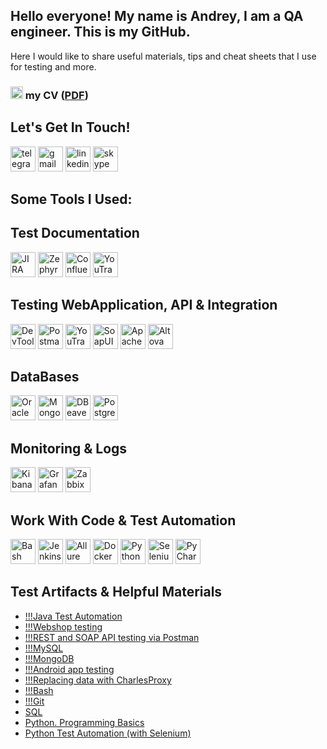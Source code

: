 <h2>Hello everyone! My name is Andrey, I am a QA engineer. This is my GitHub.</h2>

<p>Here I would like to share useful materials, tips and cheat sheets that I use for testing and more.</p>

<h3><img src="https://img.icons8.com/?size=100&id=CPookyWndobk&format=png&color=000000" width="20" height="20" alt="telegram"/> my CV (<a href= "https://drive.google.com/file/d/1uIbCYYXbSmPUkpqmL9a4lHgcoIWJD0wl/view?usp=sharing">PDF</a>)</h3>

<h2>Let's Get In Touch!</h2>
<a href= "https://t.me/andrexy"><img src="https://img.icons8.com/?size=100&id=yEmPT1iidhE0&format=png&color=000000" width="40" height="40" alt="telegram"/></a>
<a href= "mailto:andrexyxyxy0@gmail.com"><img src="https://img.icons8.com/?size=100&id=P7UIlhbpWzZm&format=png&color=000000" width="40" height="40" alt="gmail"/></a>
<a href= "https://www.linkedin.com/in/andrei-mikhailenko-464a76286/"><img src="https://img.icons8.com/?size=100&id=13930&format=png&color=000000" width="40" height="40" alt="linkedin"/></a>
<a href= "https://join.skype.com/invite/DzOoj9Yt11ix"><img src="https://img.icons8.com/?size=100&id=Esrcu8IoZdus&format=png&color=000000" width="40" height="40" alt="skype"/></a> 

<h2>Some Tools I Used:</h2>

<h2>Test Documentation</h2>
<p>
<img src="https://img.icons8.com/?size=100&id=oROcPah5ues6&format=png&color=000000" title="JIRA" alt="JIRA" width="40" height="40"/>
<img src="https://marketplace.atlassian.com/files/6d82b909-ae65-46de-99d5-1c812e23388b?fileType=image&mode=full-fit" title="Zephyr" alt="Zephyr" width="40" height="40"/>
<img src="https://img.icons8.com/?size=100&id=h8EoAfgRDYLo&format=png&color=000000" title="Confluence" alt="Confluence" width="40" height="40"/>
<img src="https://upload.wikimedia.org/wikipedia/commons/thumb/8/8d/YouTrack_Icon.svg/1024px-YouTrack_Icon.svg.png?20200803082248" title="YouTrack" alt="YouTrack" width="40" height="40"/>
</p>
<p></p>

<h2>Testing WebApplication, API & Integration</h2>
<p>
<img src="https://d33wubrfki0l68.cloudfront.net/38b5c953a4667366685d55db55d057c86db1fc54/a0fdc/static/acae6b24d940347661ca901ea07f47c1/chrome-dev-logo-icon.png" title="DevTools" alt="DevTools" width="40" height="40"/>
<img src="https://img.icons8.com/?size=100&id=EPbEfEa7o8CB&format=png&color=000000" title="Postman" alt="Postman" width="40" height="40"/>
<img src="https://seeklogo.com/images/S/swagger-logo-A49F73BAF4-seeklogo.com.png" title="YouTrack" alt="YouTrack" width="40" height="40"/>
<img src="https://encrypted-tbn0.gstatic.com/images?q=tbn:ANd9GcTDLj-17hLuPse4K5lo4VLNFRn89rjLSB-KKIZMdNjB0Q&s" title="SoapUI" alt="SoapUI" width="40" height="40"/>
<img src="https://upload.wikimedia.org/wikipedia/commons/thumb/5/54/Apache_ActiveMQ_Logo.svg/768px-Apache_ActiveMQ_Logo.svg.png" title="Apache ActiveMQ" alt="Apache ActiveMQ" width="40" height="40"/>
<img src="https://img.apponic.com/13/223/6291fb9d056f0023a58e9b3772e6bb00.png" title="Altova XMLSpy" alt="Altova XMLSpy" width="40" height="40"/>
</p>

<h2>DataBases</h2>
<p>
<img src="https://camo.githubusercontent.com/a8a60415abfda26e6a8f1b9a4b8b8a6e6313187bf0de899a8596759dba9e5f52/68747470733a2f2f75706c6f61642e77696b696d656469612e6f72672f77696b6970656469612f656e2f362f36382f4f7261636c655f53514c5f446576656c6f7065725f6c6f676f2e737667" title="Oracle SQL Developer" alt="Oracle SQL Developer" width="40" height="40"/>
<img src="https://img.icons8.com/?size=100&id=74402&format=png&color=000000" title="MongoDB Compass" alt="MongoDB Compass" width="40" height="40"/>
<img src="https://upload.wikimedia.org/wikipedia/commons/thumb/b/b5/DBeaver_logo.svg/1200px-DBeaver_logo.svg.png" title="DBeaver" alt="DBeaver" width="40" height="40"/>
<img src="https://img.icons8.com/?size=100&id=38561&format=png&color=000000" title="PostgreSQL" alt="PostgreSQL" width="40" height="40"/>
</p>

<h2>Monitoring & Logs</h2>
<p>
<img src="https://img.icons8.com/?size=100&id=DDF32PXdFdRj&format=png&color=000000" title="Kibana" alt="Kibana" width="40" height="40"/>
<img src="https://img.icons8.com/?size=100&id=9uVrNMu3Zx1K&format=png&color=000000" title="Grafana" alt="Grafana" width="40" height="40"/>
<img src="https://ssd-disclosure.com/wp-content/uploads/2022/11/1_vloEha9mTCLM_SEnXdIUIw.png" title="Zabbix" alt="Zabbix" width="40" height="40"/>
</p>

<h2>Work With Code & Test Automation</h2>
<p>
<img src="https://img.icons8.com/?size=100&id=9MJf0ngDwS8z&format=png&color=000000" title="Bash" alt="Bash" width="40" height="40"/>
<img src="https://www.svgrepo.com/show/353929/jenkins.svg" title="Jenkins" alt="Jenkins" width="40" height="40"/>
<img src="https://avatars.githubusercontent.com/u/5879127?s=200&v=4" title="Allure Report" alt="Allure Report" width="40" height="40"/>
<img src="https://img.icons8.com/?size=100&id=cdYUlRaag9G9&format=png&color=000000" title="Docker" alt="Docker" width="40" height="40"/>
<img src="https://img.icons8.com/?size=100&id=13441&format=png&color=000000" title="Python" alt="Python" width="40" height="40"/>
<img src="https://img.icons8.com/?size=100&id=TLI9oiMzpREF&format=png&color=000000" title="Selenium" alt="Selenium" width="40" height="40"/>
<img src="https://img.icons8.com/?size=100&id=117121&format=png&color=000000" title="PyCharm" alt="PyCharm" width="40" height="40"/>
</p>


<h2>Test Artifacts & Helpful Materials</h2>
<p> 
<ul>
<li><a href="https://github.com/osukhorukova/JavaTestAutomation/tree/master">!!!Java Test Automation</a></li>
<li><a href="https://github.com/osukhorukova/web_testing">!!!Webshop testing</a></li>
<li><a href="https://github.com/osukhorukova/api_testing">!!!REST and SOAP API testing via Postman </a></li>
<li><a href="https://github.com/osukhorukova/sql">!!!MySQL</a></li>
<li><a href="https://github.com/osukhorukova/mongodb">!!!MongoDB</a></li>
<li><a href="https://github.com/osukhorukova/mobile_testing">!!!Android app testing</a></li>
<li><a href="https://github.com/osukhorukova/charlesproxy">!!!Replacing data with CharlesProxy</a></li>
<li><a href="https://github.com/osukhorukova/mongodb">!!!Bash</a></li>
<li><a href="https://github.com/osukhorukova/mongodb">!!!Git</a></li>

<li><a href="https://github.com/Andrexyxyx/SQL">SQL</a></li>
<li><a href="https://github.com/Andrexyxyx/Python_Programming_Courses">Python. Programming Basics</a></li>
<li><a href="https://github.com/Andrexyxyx/AutoTest_Python_Courses">Python Test Automation (with Selenium)</a></li>
</ul> </p>